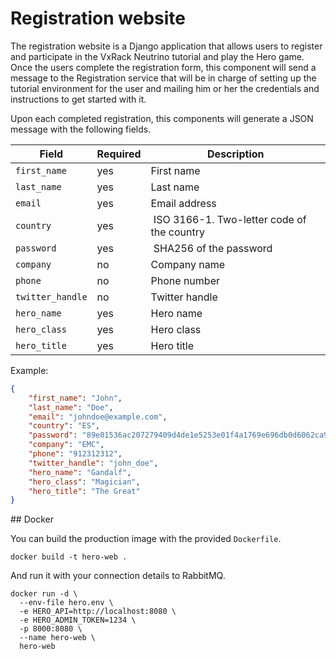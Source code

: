 # Registration website

The registration website is a Django application that allows users to register and participate in the VxRack Neutrino tutorial and play the Hero game. Once the users complete the registration form, this component will send a message to the Registration service that will be in charge of setting up the tutorial environment for the user and mailing him or her the credentials and instructions to get started with it.

Upon each completed registration, this components will generate a JSON message with the following fields.

| **Field** | **Required** | **Description** |
|---|---|---|
| `first_name` | yes | First name |
| `last_name` | yes | Last name |
| `email` | yes | Email address |
| `country` | yes | ISO 3166-1. Two-letter code of the country |
| `password` | yes | SHA256 of the password |
| `company` | no | Company name |
| `phone` | no | Phone number |
| `twitter_handle` | no | Twitter handle |
| `hero_name` | yes | Hero name |
| `hero_class` | yes | Hero class |
| `hero_title` | yes | Hero title |

Example:

```json
{
    "first_name": "John",
    "last_name": "Doe",
    "email": "johndoe@example.com",
    "country": "ES",
    "password": "89e01536ac207279409d4de1e5253e01f4a1769e696db0d6062ca9b8f56767c8",
    "company": "EMC",
    "phone": "912312312",
    "twitter_handle": "john_doe",
    "hero_name": "Gandalf",
    "hero_class": "Magician",
    "hero_title": "The Great"
}
```

## Docker

You can build the production image with the provided `Dockerfile`.

```
docker build -t hero-web .
```

And run it with your connection details to RabbitMQ.

```
docker run -d \
  --env-file hero.env \
  -e HERO_API=http://localhost:8080 \
  -e HERO_ADMIN_TOKEN=1234 \
  -p 8000:8080 \
  --name hero-web \
  hero-web
```

